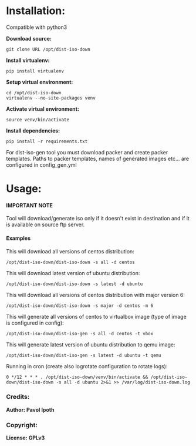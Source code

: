 Installation:
=========

  Compatible with python3

  **Download source:**

    git clone URL /opt/dist-iso-down

  **Install virtualenv:**

    pip install virtualenv

  **Setup virtual environment:**

    cd /opt/dist-iso-down
    virtualenv --no-site-packages venv

  **Activate virtual environment:**

    source venv/bin/activate

  **Install dependencies:**

    pip install -r requirements.txt

  For dist-iso-gen tool you must download packer and create packer templates.
  Paths to packer templates, names of generated images etc... are configured in config_gen.yml

Usage:
=========

#### IMPORTANT NOTE

  Tool will download/generate iso only if it doesn't exist in destination and if it is available
  on source ftp server.

#### Examples

  This will download all versions of centos distribution:

    /opt/dist-iso-down/dist-iso-down -s all -d centos

  This will download latest version of ubuntu distribution:

    /opt/dist-iso-down/dist-iso-down -s latest -d ubuntu

  This will download all versions of centos distribution with major version 6:

    /opt/dist-iso-down/dist-iso-down -s major -d centos -m 6

  This will generate all versions of centos to virtualbox image (type of image is configured in config):

    /opt/dist-iso-down/dist-iso-gen -s all -d centos -t vbox

  This will generate latest version of ubuntu distribution to qemu image:

    /opt/dist-iso-down/dist-iso-gen -s latest -d ubuntu -t qemu

  Running in cron (create also logrotate configuration to rotate logs):

    0 */12 * * * . /opt/dist-iso-down/venv/bin/activate && /opt/dist-iso-down/dist-iso-down -s all -d ubuntu 2>&1 >> /var/log/dist-iso-down.log

### Credits:

  __Author: Pavol Ipoth__

### Copyright:

  __License: GPLv3__
